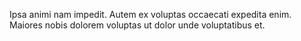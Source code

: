 Ipsa animi nam impedit. Autem ex voluptas occaecati expedita enim. Maiores nobis dolorem voluptas ut dolor unde voluptatibus et.
